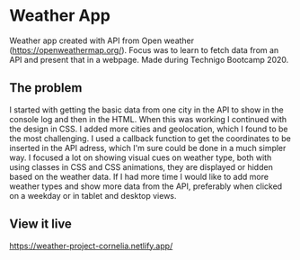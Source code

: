 # Weather App

Weather app created with API from Open weather (https://openweathermap.org/). Focus was to learn to fetch data from an API and present that in a webpage. 
Made during Technigo Bootcamp 2020. 

## The problem

I started with getting the basic data from one city in the API to show in the console log and then in the HTML. When this was working I continued with the design in CSS. I added more cities and geolocation, which I found to be the most challenging. I used a callback function to get the coordinates to be inserted in the API adress, which I'm sure could be done in a much simpler way. I focused a lot on showing visual cues on weather type, both with using classes in CSS and CSS animations, they are displayed or hidden based on the weather data. If I had more time I would like to add more weather types and show more data from the API, preferably when clicked on a weekday or in tablet and desktop views.

## View it live

https://weather-project-cornelia.netlify.app/